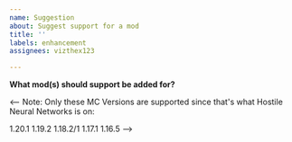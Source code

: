 ```yaml
---
name: Suggestion
about: Suggest support for a mod
title: ''
labels: enhancement
assignees: vizthex123

---
```


**What mod(s) should support be added for?**

<--
Note: Only these MC Versions are supported since that's what Hostile Neural Networks is on:

1.20.1
1.19.2
1.18.2/1
1.17.1
1.16.5
-->
